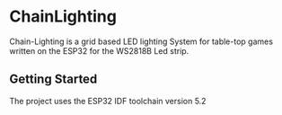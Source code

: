 # ChainLighting

Chain-Lighting is a grid based LED lighting System for table-top games written on the ESP32 for the WS2818B Led strip. 

## Getting Started 

The project uses the ESP32 IDF toolchain version 5.2 
